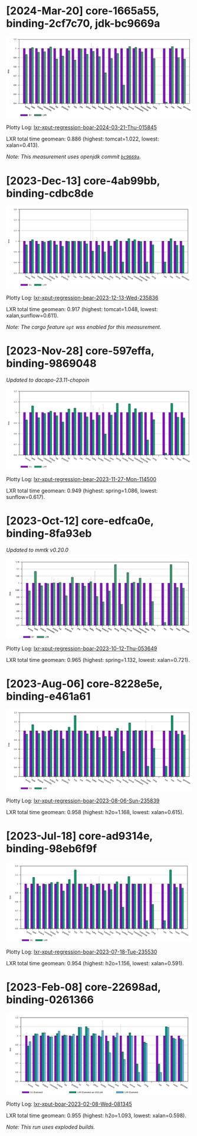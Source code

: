 # [2024-Mar-20] core-1665a55, binding-2cf7c70, jdk-bc9669a

![](./20240320-core_1665a55-binding_2cf7c70.png)

Plotty Log: [lxr-xput-regression-boar-2024-03-21-Thu-015845](http://squirrel.anu.edu.au/plotty-public/wenyuz/v8/p/K64Qjc)

LXR total time geomean: 0.886 (highest: tomcat=1.022, lowest: xalan=0.413).

_Note: This measurement uses openjdk commit [`bc9669a`](https://github.com/mmtk/openjdk/tree/bc9669aaedc07924d08b939adedcad33f3e76065)._

# [2023-Dec-13] core-4ab99bb, binding-cdbc8de

![](./20231213-core_4ab99bb-binding_cdbc8de.png)

Plotty Log: [lxr-xput-regression-bear-2023-12-13-Wed-235836](http://squirrel.anu.edu.au/plotty-public/wenyuz/v8/p/CaGxpz)

LXR total time geomean: 0.917 (highest: tomcat=1.048, lowest: xalan,sunflow=0.611).

_Note: The cargo feature `opt` wss enabled for this measurement._

# [2023-Nov-28] core-597effa, binding-9869048

_Updated to dacapo-23.11-chopoin_

![](./20231128-core_597effa-binding_9869048.png)

Plotty Log: [lxr-xput-regression-bear-2023-11-27-Mon-114500](http://squirrel.anu.edu.au/plotty-public/wenyuz/v8/p/AcJ3Dy)

LXR total time geomean: 0.949 (highest: spring=1.086, lowest: sunflow=0.617).

# [2023-Oct-12] core-edfca0e, binding-8fa93eb

_Updated to mmtk v0.20.0_

![](./20231012-core_edfca0e-binding_8fa93eb.png)

Plotty Log: [lxr-xput-regression-boar-2023-10-12-Thu-053649](http://squirrel.anu.edu.au/plotty-public/wenyuz/v8/p/H43KgK)

LXR total time geomean: 0.965 (highest: spring=1.132, lowest: xalan=0.721).

# [2023-Aug-06] core-8228e5e, binding-e461a61

![](./20230806-core_8228e5e-binding_e461a61.png)

Plotty Log: [lxr-xput-regression-boar-2023-08-06-Sun-235839](http://squirrel.anu.edu.au/plotty-public/wenyuz/v8/p/t5YEmZ)

LXR total time geomean: 0.958 (highest: h2o=1.168, lowest: xalan=0.615).

# [2023-Jul-18] core-ad9314e, binding-98eb6f9f

![](./20230718-core_ad9314e-binding_98eb6f9f.png)

Plotty Log: [lxr-xput-regression-boar-2023-07-18-Tue-235530](http://squirrel.anu.edu.au/plotty-public/wenyuz/v8/p/wXY63U)

LXR total time geomean: 0.954 (highest: h2o=1.156, lowest: xalan=0.591).

# [2023-Feb-08] core-22698ad, binding-0261366

![](./20230208-core_22698ad-binding_0261366.png)

Plotty Log: [lxr-xput-boar-2023-02-08-Wed-081345](http://squirrel.anu.edu.au/plotty-public/wenyuz/v8/p/vVqThG)

LXR total time geomean: 0.955 (highest: h2o=1.093, lowest: xalan=0.598).

_Note: This run uses exploded builds._